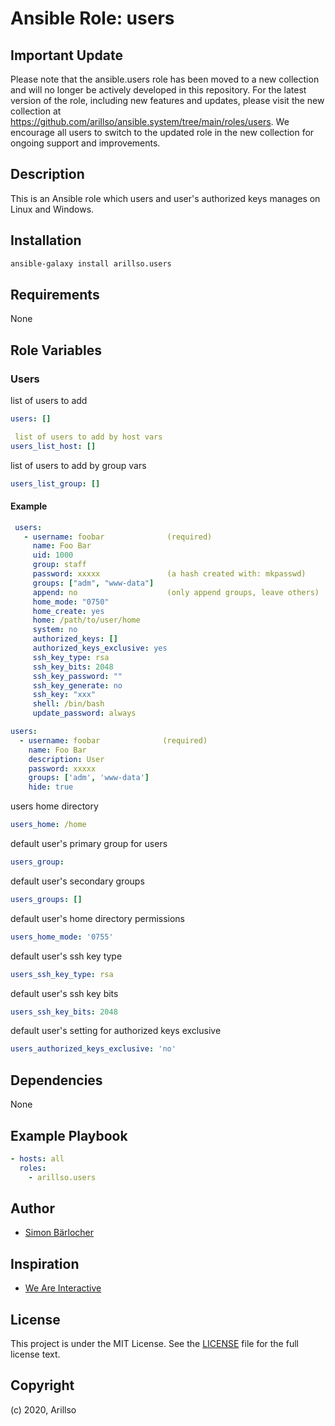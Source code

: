 # Ansible Role: users

## Important Update

Please note that the ansible.users role has been moved to a new collection and will no longer be actively developed in this repository.
For the latest version of the role, including new features and updates, please visit the new collection at <https://github.com/arillso/ansible.system/tree/main/roles/users>.
 We encourage all users to switch to the updated role in the new collection for ongoing support and improvements.

## Description

This is an Ansible role which users and user's authorized keys manages on Linux and Windows.

## Installation

```bash
ansible-galaxy install arillso.users
```

## Requirements

None

## Role Variables

### Users

list of users to add

```yml
users: []
```

```yml
 list of users to add by host vars
users_list_host: []
```

list of users to add by group vars

```yml
users_list_group: []
```

#### Example

```yml
 users:
   - username: foobar              (required)
     name: Foo Bar
     uid: 1000
     group: staff
     password: xxxxx               (a hash created with: mkpasswd)
     groups: ["adm", "www-data"]
     append: no                    (only append groups, leave others)
     home_mode: "0750"
     home_create: yes
     home: /path/to/user/home
     system: no
     authorized_keys: []
     authorized_keys_exclusive: yes
     ssh_key_type: rsa
     ssh_key_bits: 2048
     ssh_key_password: ""
     ssh_key_generate: no
     ssh_key: "xxx"
     shell: /bin/bash
     update_password: always

```

```yml
users:
  - username: foobar              (required)
    name: Foo Bar
    description: User
    password: xxxxx
    groups: ['adm', 'www-data']
    hide: true
```

users home directory

```yml
users_home: /home
```

default user's primary group for users

```yml
users_group:
```

default user's secondary groups

```yml
users_groups: []
```

default user's home directory permissions

```yml
users_home_mode: '0755'
```

default user's ssh key type

```yml
users_ssh_key_type: rsa
```

default user's ssh key bits

```yml
users_ssh_key_bits: 2048
```

default user's setting for authorized keys exclusive

```yml
users_authorized_keys_exclusive: 'no'
```

## Dependencies

None

## Example Playbook

```yml
- hosts: all
  roles:
    - arillso.users
```

## Author

- [Simon Bärlocher](https://sbaerlocher.ch)

## Inspiration

- [We Are Interactive](https://github.com/weareinteractive/ansible-users)

## License

This project is under the MIT License. See the [LICENSE](https://sbaerlo.ch/licence) file for the full license text.

## Copyright

(c) 2020, Arillso

